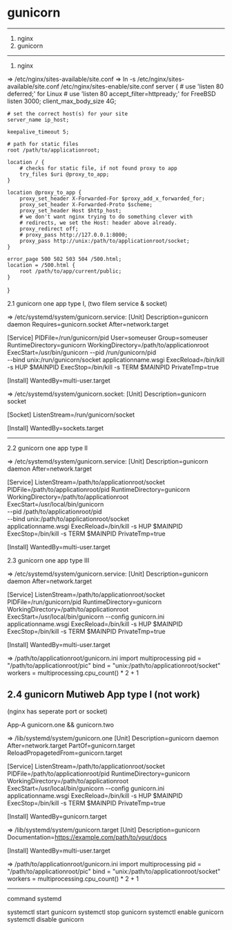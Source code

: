 gunicorn
===


---
1. nginx
2. gunicorn

---
1. nginx

=> /etc/nginx/sites-available/site.conf
=> ln -s /etc/nginx/sites-available/site.conf /etc/nginx/sites-enable/site.conf
server {
    # use 'listen 80 deferred;' for Linux
    # use 'listen 80 accept_filter=httpready;' for FreeBSD
    listen 3000;
    client_max_body_size 4G;

    # set the correct host(s) for your site
    server_name ip_host;

    keepalive_timeout 5;

    # path for static files
    root /path/to/applicationroot;

    location / {
        # checks for static file, if not found proxy to app
        try_files $uri @proxy_to_app;
    }

    location @proxy_to_app {
        proxy_set_header X-Forwarded-For $proxy_add_x_forwarded_for;
        proxy_set_header X-Forwarded-Proto $scheme;
        proxy_set_header Host $http_host;
        # we don't want nginx trying to do something clever with
        # redirects, we set the Host: header above already.
        proxy_redirect off;
        # proxy_pass http://127.0.0.1:8000;
        proxy_pass http://unix:/path/to/applicationroot/socket;
    }

    error_page 500 502 503 504 /500.html;
    location = /500.html {
        root /path/to/app/current/public;
    }
}

2.1 gunicorn one app type I, (two filem service & socket)

=> /etc/systemd/system/gunicorn.service:
[Unit]
Description=gunicorn daemon
Requires=gunicorn.socket
After=network.target

[Service]
PIDFile=/run/gunicorn/pid
User=someuser
Group=someuser
RuntimeDirectory=gunicorn
WorkingDirectory=/path/to/applicationroot
ExecStart=/usr/bin/gunicorn --pid /run/gunicorn/pid   \
          --bind unix:/run/gunicorn/socket applicationname.wsgi
ExecReload=/bin/kill -s HUP $MAINPID
ExecStop=/bin/kill -s TERM $MAINPID
PrivateTmp=true

[Install]
WantedBy=multi-user.target


=> /etc/systemd/system/gunicorn.socket:
[Unit]
Description=gunicorn socket

[Socket]
ListenStream=/run/gunicorn/socket

[Install]
WantedBy=sockets.target


-------

2.2 gunicorn one app type II

=> /etc/systemd/system/gunicorn.service:
[Unit]
Description=gunicorn daemon
After=network.target

[Service]
ListenStream=/path/to/applicationroot/socket
PIDFile=/path/to/applicationroot/pid
RuntimeDirectory=gunicorn
WorkingDirectory=/path/to/applicationroot
ExecStart=/usr/local/bin/gunicorn                     \
        --pid /path/to/applicationroot/pid            \
        --bind unix:/path/to/applicationroot/socket   \
        applicationname.wsgi
ExecReload=/bin/kill -s HUP $MAINPID
ExecStop=/bin/kill -s TERM $MAINPID
PrivateTmp=true

[Install]
WantedBy=multi-user.target

2.3 gunicorn one app type III

=> /etc/systemd/system/gunicorn.service:
[Unit]
Description=gunicorn daemon
After=network.target

[Service]
ListenStream=/path/to/applicationroot/socket
PIDFile=/run/gunicorn/pid
RuntimeDirectory=gunicorn
WorkingDirectory=/path/to/applicationroot
ExecStart=/usr/local/bin/gunicorn --config gunicorn.ini  applicationname.wsgi
ExecReload=/bin/kill -s HUP $MAINPID
ExecStop=/bin/kill -s TERM $MAINPID
PrivateTmp=true

[Install]
WantedBy=multi-user.target


=> /path/to/applicationroot/gunicorn.ini
import multiprocessing
pid = "/path/to/applicationroot/pic"
bind = "unix:/path/to/applicationroot/socket"
workers = multiprocessing.cpu_count() * 2 + 1



2.4 gunicorn Mutiweb App type I  (not work)
---
(nginx has seperate port or socket)

App-A  gunicorn.one && gunicorn.two

=> /lib/systemd/system/gunicorn.one
[Unit]
Description=gunicorn daemon
After=network.target
PartOf=gunicorn.target
ReloadPropagetedFrom=gunicorn.target

[Service]
ListenStream=/path/to/applicationroot/socket
PIDFile=/path/to/applicationroot/pid
RuntimeDirectory=gunicorn
WorkingDirectory=/path/to/applicationroot
ExecStart=/usr/local/bin/gunicorn --config gunicorn.ini  applicationname.wsgi
ExecReload=/bin/kill -s HUP $MAINPID
ExecStop=/bin/kill -s TERM $MAINPID
PrivateTmp=true

[Install]
WantedBy=gunicorn.target

=> /lib/systemd/system/gunicorn.target
[Unit]
Description=gunicorn
Documentation=https://example.com/path/to/your/docs

[Install]
WantedBy=multi-user.target


=> /path/to/applicationroot/gunicorn.ini
import multiprocessing
pid = "/path/to/applicationroot/pic"
bind = "unix:/path/to/applicationroot/socket"
workers = multiprocessing.cpu_count() * 2 + 1

----
command systemd

systemctl start gunicorn
systemctl stop gunicorn
systemctl enable gunicorn
systemctl disable gunicorn